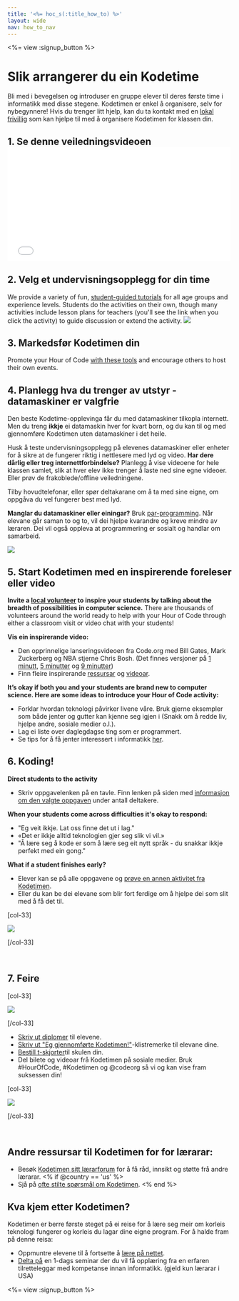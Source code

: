 ```yaml
---
title: '<%= hoc_s(:title_how_to) %>'
layout: wide
nav: how_to_nav
---
```

<%= view :signup_button %>

<h1>Slik arrangerer du ein Kodetime</h1>

Bli med i bevegelsen og introduser en gruppe elever til deres første time i informatikk med disse stegene. Kodetimen er enkel å organisere, selv for nybegynnere! Hvis du trenger litt hjelp, kan du ta kontakt med en [lokal frivillig](<%= resolve_url('https://code.org/volunteer/local') %>) som kan hjelpe til med å organisere Kodetimen for klassen din.

## 1. Se denne veiledningsvideoen <iframe width="500" height="255" src="//www.youtube.com/embed/SrnvvWDm73k" frameborder="0" allowfullscreen mark="crwd-mark"></iframe> 

## 2. Velg et undervisningsopplegg for din time

We provide a variety of fun, [student-guided tutorials](<%= resolve_url('/learn') %>) for all age groups and experience levels. Students do the activities on their own, though many activities include lesson plans for teachers (you'll see the link when you click the activity) to guide discussion or extend the activity. [![](/images/fit-700/tutorials.png)](<%=resolve_url('/learn') %>)

## 3. Markedsfør Kodetimen din

Promote your Hour of Code [with these tools](<%= resolve_url('/promote/resources') %>) and encourage others to host their own events.

## 4. Planlegg hva du trenger av utstyr - datamaskiner er valgfrie

Den beste Kodetime-opplevinga får du med datamaskiner tilkopla internett. Men du treng **ikkje** ei datamaskin hver for kvart born, og du kan til og med gjennomføre Kodetimen uten datamaskiner i det heile.

Husk å teste undervisningsopplegg på elevenes datamaskiner eller enheter for å sikre at de fungerer riktig i nettlesere med lyd og video. **Har dere dårlig eller treg internettforbindelse?** Planlegg å vise videoene for hele klassen samlet, slik at hver elev ikke trenger å laste ned sine egne videoer. Eller prøv de frakoblede/offline veiledningene.

Tilby hovudtelefonar, eller spør deltakarane om å ta med sine eigne, om oppgåva du vel fungerer best med lyd.

**Manglar du datamaskiner eller einingar?** Bruk [par-programming](https://www.youtube.com/watch?v=vgkahOzFH2Q). Når elevane går saman to og to, vil dei hjelpe kvarandre og kreve mindre av læraren. Dei vil også oppleva at programmering er sosialt og handlar om samarbeid.

<img src="/images/fit-350/group_ipad.jpg" />

## 5. Start Kodetimen med en inspirerende foreleser eller video

**Invite a [local volunteer](<%= resolve_url('https://code.org/volunteer/local') %>) to inspire your students by talking about the breadth of possibilities in computer science.** There are thousands of volunteers around the world ready to help with your Hour of Code through either a classroom visit or video chat with your students!

**Vis ein inspirerande video:**

- Den opprinnelige lanseringsvideoen fra Code.org med Bill Gates, Mark Zuckerberg og NBA stjerne Chris Bosh. (Det finnes versjoner på [1 minutt](https://www.youtube.com/watch?v=qYZF6oIZtfc), [5 minutter](https://www.youtube.com/watch?v=nKIu9yen5nc) og [9 minutter](https://www.youtube.com/watch?v=dU1xS07N-FA))
- Finn fleire inspirerande [ressursar](<%= resolve_url('https://code.org/inspire') %>) og [videoar](https://www.youtube.com/playlist?list=PLzdnOPI1iJNfpD8i4Sx7U0y2MccnrNZuP).

**It’s okay if both you and your students are brand new to computer science. Here are some ideas to introduce your Hour of Code activity:**

- Forklar hvordan teknologi påvirker livene våre. Bruk gjerne eksempler som både jenter og gutter kan kjenne seg igjen i (Snakk om å redde liv, hjelpe andre, sosiale medier o.l.).
- Lag ei liste over daglegdagse ting som er programmert.
- Se tips for å få jenter interessert i informatikk [her](<%= resolve_url('https://code.org/girls')%>).

## 6. Koding!

**Direct students to the activity**

- Skriv oppgavelenken på en tavle. Finn lenken på siden med [informasjon om den valgte oppgaven](<%= resolve_url('/learn')%>) under antall deltakere.

**When your students come across difficulties it's okay to respond:**

- "Eg veit ikkje. Lat oss finne det ut i lag."
- «Det er ikkje alltid teknologien gjer seg slik vi vil.»
- "Å lære seg å kode er som å lære seg eit nytt språk - du snakkar ikkje perfekt med ein gong."

**What if a student finishes early?**

- Elever kan se på alle oppgavene og [prøve en annen aktivitet fra Kodetimen](<%= resolve_url('/learn')%>).
- Eller du kan be dei elevane som blir fort ferdige om å hjelpe dei som slit med å få det til.

[col-33]

![](/images/fit-250/highschoolgirls.jpeg)

[/col-33]

<p style="clear:both">&nbsp;</p>

## 7. Feire

[col-33]

![](/images/fit-300/boy-certificate.jpg)

[/col-33]

- [Skriv ut diplomer](<%= resolve_url('https://code.org/certificates')%>) til elevene.
- [Skriv ut "Eg gjennomførte Kodetimen!"](<%= resolve_url('/promote/resources#stickers') %>)-klistremerke til elevane dine.
- [Bestill t-skjorter](http://blog.code.org/post/132608499493/hour-of-code-shirts-and-more)til skulen din.
- Del bilete og videoar frå Kodetimen på sosiale medier. Bruk #HourOfCode, #Kodetimen og @codeorg så vi og kan vise fram suksessen din!

[col-33]

![](/images/fit-260/highlight-certificates.jpg)

[/col-33]

<p style="clear:both">&nbsp;</p>

## Andre ressursar til Kodetimen for for lærarar:

- Besøk [Kodetimen sitt lærarforum](http://forum.code.org/c/plc/hour-of-code) for å få råd, innsikt og støtte frå andre lærarar. <% if @country == 'us' %>
- Sjå på [ofte stilte spørsmål om Kodetimen](https://support.code.org/hc/en-us/categories/200147083-Hour-of-Code). <% end %>

## Kva kjem etter Kodetimen?

Kodetimen er berre første steget på ei reise for å lære seg meir om korleis teknologi fungerer og korleis du lagar dine eigne program. For å halde fram på denne reisa:

- Oppmuntre elevene til å fortsette å [lære på nettet](<%= resolve_url('https://code.org/learn/beyond')%>).
- [Delta på](<%= resolve_url('https://code.org/professional-development-workshops') %>) en 1-dags seminar der du vil få opplæring fra en erfaren tilretteleggar med kompetanse innan informatikk. (gjeld kun lærarar i USA)

<%= view :signup_button %>
